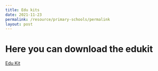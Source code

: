 ```yaml
---
title: Edu kits
date: 2021-11-23
permalink: /resource/primary-schools/permalink
layout: post
---
```

# Here you can download the edukit

[Edu Kit](/files/edu%20kit%201.pdf)